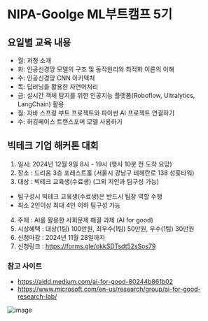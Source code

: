 # NIPA-Goolge ML부트캠프 5기
## 요일별 교육 내용
- 월: 과정 소개
- 화: 인공신경망 모델의 구조 및 동작원리와 최적화 이론의 이해
- 수: 인공신경망 CNN 아키텍처
- 목: 딥러닝을 활용한 자연어처리
- 금: 실시간 객체 탐지를 위한 인공지능 플랫폼(Roboflow, Ultralytics, LangChain) 활용
- 월: 자바 스프링 부트 프로젝트와 파이썬 AI 프로젝트 연결하기
- 수: 허깅페이스 트랜스포머 모델 사용하기

## 빅테크 기업 해커톤 대회
1. 일시: 2024년 12월 9일 8시 - 19시 (행사 10분 전 도착 요망)
2. 장소 : 드리움 3층 포레스트홀 (서울시 강남구 테헤란로 138 성홍타워)
3. 대상 : 빅테크 교육생(수료생) (그외 지인과 팀구성 가능)
  - 팀구성시 빅테크 교육생(수료생)은 반드시 팀장 역할 수행
  - 최소 2인이상 최대 4인 이하 팀구성 가능
4. 주제 : AI를 활용한 사회문제 해결 과제 (AI for good)
5. 시상혜택 : 대상(1팀) 100만원, 최우수(1팀) 50만원, 우수(1팀) 30만원
6. 신청마감 : 2024년 11월 28일까지
7. 신청링크 : https://forms.gle/okkSDTsdt52sSos79

### 참고 사이트
* https://aidd.medium.com/ai-for-good-80244b861b02
* https://www.microsoft.com/en-us/research/group/ai-for-good-research-lab/

![image](https://github.com/user-attachments/assets/d8255a21-a503-4bd3-b6d3-0a8248f9d95c)
